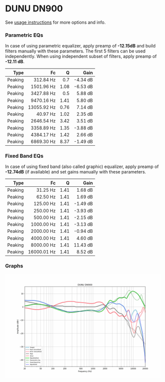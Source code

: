 # DUNU DN900
See [usage instructions](https://github.com/jaakkopasanen/AutoEq#usage) for more options and info.

### Parametric EQs
In case of using parametric equalizer, apply preamp of **-12.15dB** and build filters manually
with these parameters. The first 5 filters can be used independently.
When using independent subset of filters, apply preamp of **-12.11 dB**.

| Type    | Fc          |    Q | Gain     |
|--------:|------------:|-----:|---------:|
| Peaking | 312.84 Hz   | 0.7  | -4.34 dB |
| Peaking | 1501.96 Hz  | 1.08 | -6.53 dB |
| Peaking | 3427.88 Hz  | 0.5  | 5.88 dB  |
| Peaking | 9470.16 Hz  | 1.41 | 5.80 dB  |
| Peaking | 13055.92 Hz | 0.76 | 7.14 dB  |
| Peaking | 40.97 Hz    | 1.02 | 2.35 dB  |
| Peaking | 2646.54 Hz  | 3.42 | 3.51 dB  |
| Peaking | 3358.89 Hz  | 1.35 | -3.88 dB |
| Peaking | 4384.17 Hz  | 1.42 | 2.66 dB  |
| Peaking | 6869.30 Hz  | 8.37 | -1.49 dB |

### Fixed Band EQs
In case of using fixed band (also called graphic) equalizer, apply preamp of **-12.74dB**
(if available) and set gains manually with these parameters.

| Type    | Fc          |    Q | Gain     |
|--------:|------------:|-----:|---------:|
| Peaking | 31.25 Hz    | 1.41 | 1.68 dB  |
| Peaking | 62.50 Hz    | 1.41 | 1.69 dB  |
| Peaking | 125.00 Hz   | 1.41 | -1.49 dB |
| Peaking | 250.00 Hz   | 1.41 | -3.93 dB |
| Peaking | 500.00 Hz   | 1.41 | -2.15 dB |
| Peaking | 1000.00 Hz  | 1.41 | -3.13 dB |
| Peaking | 2000.00 Hz  | 1.41 | -0.94 dB |
| Peaking | 4000.00 Hz  | 1.41 | 4.60 dB  |
| Peaking | 8000.00 Hz  | 1.41 | 11.43 dB |
| Peaking | 16000.01 Hz | 1.41 | 8.52 dB  |

### Graphs
![](./DUNU%20DN900.png)